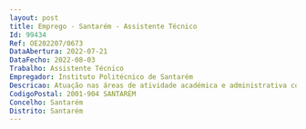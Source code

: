 ```yaml
--- 
layout: post
title: Emprego - Santarém - Assistente Técnico
Id: 99434
Ref: OE202207/0673
DataAbertura: 2022-07-21
DataFecho: 2022-08-03
Trabalho: Assistente Técnico
Empregador: Instituto Politécnico de Santarém
Descricao: Atuação nas áreas de atividade académica e administrativa com funções executivas de apoio geral ou especializado, designadamente, organização dos processos de estudantes e atos académicos (candidaturas, inscrições, controlo do pagamento de propinas, frequência, avaliação, emissão de certidões)
CodigoPostal: 2001-904 SANTARÉM
Concelho: Santarém
Distrito: Santarém
--- 
```

